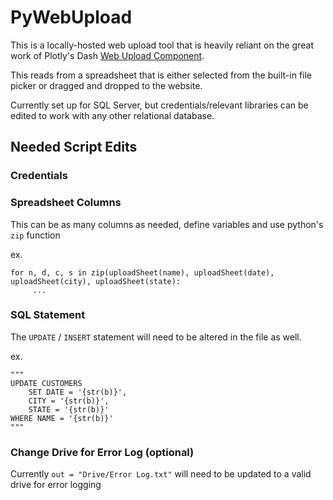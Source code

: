 # PyWebUpload
This is a locally-hosted web upload tool that is heavily reliant on the great work of Plotly's Dash [Web Upload Component](https://dash.plotly.com/dash-core-components/upload).

This reads from a spreadsheet that is either selected from the built-in file picker or dragged and dropped to the website.

Currently set up for SQL Server, but credentials/relevant libraries can be edited to work with any other relational database.

## Needed Script Edits

### Credentials

### Spreadsheet Columns

This can be as many columns as needed, define variables and use python's `zip` function

ex.

    for n, d, c, s in zip(uploadSheet(name), uploadSheet(date), uploadSheet(city), uploadSheet(state):
         ...

### SQL Statement

The `UPDATE` / `INSERT` statement will need to be altered in the file as well.

ex.

    """
    UPDATE CUSTOMERS
        SET DATE = '{str(b)}',
        CITY = '{str(b)}',
        STATE = '{str(b)}'
    WHERE NAME = '{str(b)}'
    """

### Change Drive for Error Log (optional)
Currently `out = "Drive/Error Log.txt"` will need to be updated to a valid drive for error logging


